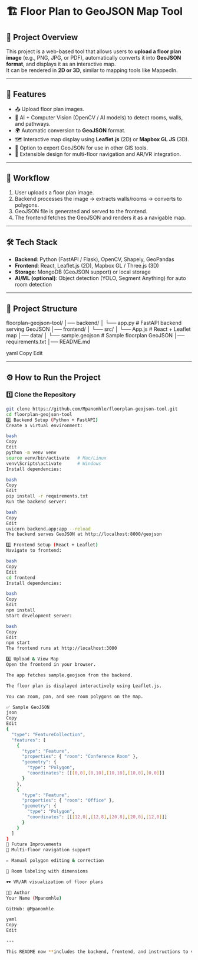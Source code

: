 # 🏗️ Floor Plan to GeoJSON Map Tool

## 📌 Project Overview
This project is a web-based tool that allows users to **upload a floor plan image** (e.g., PNG, JPG, or PDF), automatically converts it into **GeoJSON format**, and displays it as an interactive map.  
It can be rendered in **2D or 3D**, similar to mapping tools like MappedIn.

---

## 🚀 Features
- 📤 Upload floor plan images.  
- 🤖 AI + Computer Vision (OpenCV / AI models) to detect rooms, walls, and pathways.  
- 🌍 Automatic conversion to **GeoJSON** format.  
- 🗺️ Interactive map display using **Leaflet.js** (2D) or **Mapbox GL JS** (3D).  
- 💾 Option to export GeoJSON for use in other GIS tools.  
- 🔧 Extensible design for multi-floor navigation and AR/VR integration.  

---

## 🔄 Workflow
1. User uploads a floor plan image.  
2. Backend processes the image → extracts walls/rooms → converts to polygons.  
3. GeoJSON file is generated and served to the frontend.  
4. The frontend fetches the GeoJSON and renders it as a navigable map.  

---

## 🛠️ Tech Stack
- **Backend**: Python (FastAPI / Flask), OpenCV, Shapely, GeoPandas  
- **Frontend**: React, Leaflet.js (2D), Mapbox GL / Three.js (3D)  
- **Storage**: MongoDB (GeoJSON support) or local storage  
- **AI/ML (optional)**: Object detection (YOLO, Segment Anything) for auto room detection  

---

## 📂 Project Structure
floorplan-geojson-tool/
│── backend/
│ └── app.py # FastAPI backend serving GeoJSON
│── frontend/
│ └── src/
│ └── App.js # React + Leaflet map
│── data/
│ └── sample.geojson # Sample floorplan GeoJSON
│── requirements.txt
│── README.md

yaml
Copy
Edit

---

## ⚙️ How to Run the Project

### 1️⃣ Clone the Repository
```bash
git clone https://github.com/Mpanomhle/floorplan-geojson-tool.git
cd floorplan-geojson-tool
2️⃣ Backend Setup (Python + FastAPI)
Create a virtual environment:

bash
Copy
Edit
python -m venv venv
source venv/bin/activate   # Mac/Linux
venv\Scripts\activate      # Windows
Install dependencies:

bash
Copy
Edit
pip install -r requirements.txt
Run the backend server:

bash
Copy
Edit
uvicorn backend.app:app --reload
The backend serves GeoJSON at http://localhost:8000/geojson

3️⃣ Frontend Setup (React + Leaflet)
Navigate to frontend:

bash
Copy
Edit
cd frontend
Install dependencies:

bash
Copy
Edit
npm install
Start development server:

bash
Copy
Edit
npm start
The frontend runs at http://localhost:3000

4️⃣ Upload & View Map
Open the frontend in your browser.

The app fetches sample.geojson from the backend.

The floor plan is displayed interactively using Leaflet.js.

You can zoom, pan, and see room polygons on the map.

✅ Sample GeoJSON
json
Copy
Edit
{
  "type": "FeatureCollection",
  "features": [
    {
      "type": "Feature",
      "properties": { "room": "Conference Room" },
      "geometry": {
        "type": "Polygon",
        "coordinates": [[[0,0],[0,10],[10,10],[10,0],[0,0]]]
      }
    },
    {
      "type": "Feature",
      "properties": { "room": "Office" },
      "geometry": {
        "type": "Polygon",
        "coordinates": [[[12,0],[12,8],[20,8],[20,0],[12,0]]]
      }
    }
  ]
}
🔮 Future Improvements
🏢 Multi-floor navigation support

✏️ Manual polygon editing & correction

📐 Room labeling with dimensions

🕶️ VR/AR visualization of floor plans

👩‍💻 Author
Your Name (Mpanomhle)

GitHub: @Mpanomhle

yaml
Copy
Edit

---

This README now **includes the backend, frontend, and instructions to view the map**, so anyone can clone your repo and see a working map immediately.  
